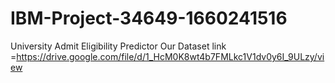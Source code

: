 # IBM-Project-34649-1660241516
University Admit Eligibility Predictor
Our Dataset link =https://drive.google.com/file/d/1_HcM0K8wt4b7FMLkc1V1dv0y6I_9ULzy/view
